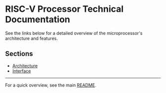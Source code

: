 # RISC-V Processor Technical Documentation

See the links below for a detailed overview of the microprocessor's architecture and features.

## Sections

- [Architecture](./architecture.md)
- [Interface](./Interface.md)

---

For a quick overview, see the main [README](../README.md).